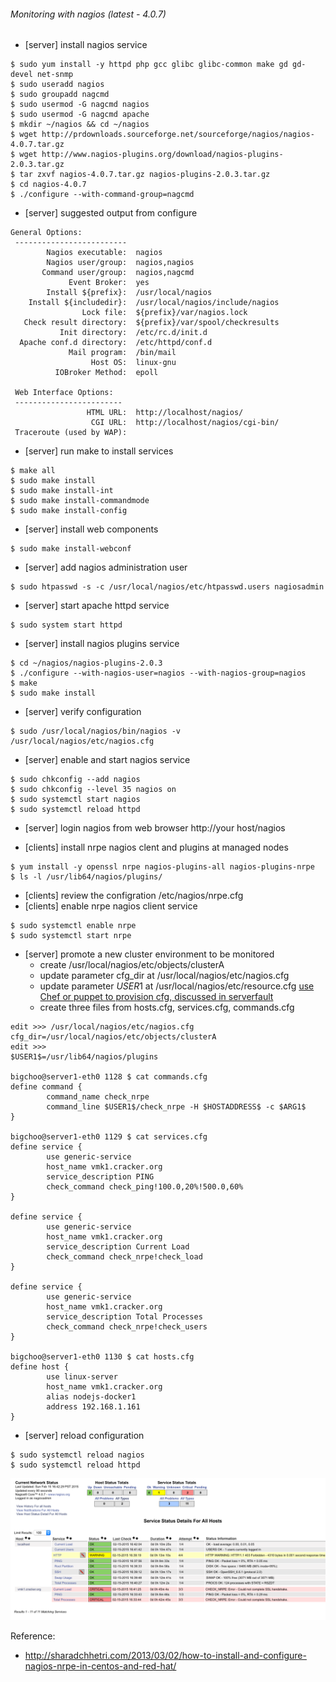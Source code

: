 ###### Monitoring with nagios (latest - 4.0.7)
* [server] install nagios service
```
$ sudo yum install -y httpd php gcc glibc glibc-common make gd gd-devel net-snmp 
$ sudo useradd nagios
$ sudo groupadd nagcmd
$ sudo usermod -G nagcmd nagios
$ sudo usermod -G nagcmd apache
$ mkdir ~/nagios && cd ~/nagios
$ wget http://prdownloads.sourceforge.net/sourceforge/nagios/nagios-4.0.7.tar.gz 
$ wget http://www.nagios-plugins.org/download/nagios-plugins-2.0.3.tar.gz 
$ tar zxvf nagios-4.0.7.tar.gz nagios-plugins-2.0.3.tar.gz
$ cd nagios-4.0.7
$ ./configure --with-command-group=nagcmd
```
* [server] suggested output from configure
```
General Options:
 -------------------------
        Nagios executable:  nagios
        Nagios user/group:  nagios,nagios
       Command user/group:  nagios,nagcmd
             Event Broker:  yes
        Install ${prefix}:  /usr/local/nagios
    Install ${includedir}:  /usr/local/nagios/include/nagios
                Lock file:  ${prefix}/var/nagios.lock
   Check result directory:  ${prefix}/var/spool/checkresults
           Init directory:  /etc/rc.d/init.d
  Apache conf.d directory:  /etc/httpd/conf.d
             Mail program:  /bin/mail
                  Host OS:  linux-gnu
          IOBroker Method:  epoll

 Web Interface Options:
 ------------------------
                 HTML URL:  http://localhost/nagios/
                  CGI URL:  http://localhost/nagios/cgi-bin/
 Traceroute (used by WAP):
```
* [server] run make to install services 
```
$ make all
$ sudo make install
$ sudo make install-int
$ sudo make install-commandmode
$ sudo make install-config
```
* [server] install web components
```
$ sudo make install-webconf
```
* [server] add nagios administration user
```
$ sudo htpasswd -s -c /usr/local/nagios/etc/htpasswd.users nagiosadmin
```
* [server] start apache httpd service
```
$ sudo system start httpd
```
* [server] install nagios plugins service
```
$ cd ~/nagios/nagios-plugins-2.0.3
$ ./configure --with-nagios-user=nagios --with-nagios-group=nagios
$ make
$ sudo make install
```
* [server] verify configuration
```
$ sudo /usr/local/nagios/bin/nagios -v /usr/local/nagios/etc/nagios.cfg
```
* [server] enable and start nagios service
```
$ sudo chkconfig --add nagios
$ sudo chkconfig --level 35 nagios on
$ sudo systemctl start nagios
$ sudo systemctl reload httpd
```
* [server] login nagios from web browser http://your host/nagios

* [clients] install nrpe nagios clent and plugins at managed nodes
```
$ yum install -y openssl nrpe nagios-plugins-all nagios-plugins-nrpe
$ ls -l /usr/lib64/nagios/plugins/
```
* [clients] review the configration /etc/nagios/nrpe.cfg
* [clients] enable nrpe nagios client service
```
$ sudo systemctl enable nrpe
$ sudo systemctl start nrpe
```
* [server] promote a new cluster environment to be monitored
  - create /usr/local/nagios/etc/objects/clusterA
  - update parameter cfg_dir at /usr/local/nagios/etc/nagios.cfg
  - update parameter $USER1$ at /usr/local/nagios/etc/resource.cfg [use Chef or puppet to provision cfg, discussed in serverfault](http://serverfault.com/questions/335984/nrpe-and-the-user1-variable)
  - create three files from hosts.cfg, services.cfg, commands.cfg
```
edit >>> /usr/local/nagios/etc/nagios.cfg
cfg_dir=/usr/local/nagios/etc/objects/clusterA
edit >>> 
$USER1$=/usr/lib64/nagios/plugins

bigchoo@server1-eth0 1128 $ cat commands.cfg
define command {
        command_name check_nrpe
        command_line $USER1$/check_nrpe -H $HOSTADDRESS$ -c $ARG1$
}

bigchoo@server1-eth0 1129 $ cat services.cfg
define service {
        use generic-service
        host_name vmk1.cracker.org
        service_description PING
        check_command check_ping!100.0,20%!500.0,60%
}

define service {
        use generic-service
        host_name vmk1.cracker.org
        service_description Current Load
        check_command check_nrpe!check_load
}

define service {
        use generic-service
        host_name vmk1.cracker.org
        service_description Total Processes
        check_command check_nrpe!check_users
}

bigchoo@server1-eth0 1130 $ cat hosts.cfg
define host {
        use linux-server
        host_name vmk1.cracker.org
        alias nodejs-docker1
        address 192.168.1.161
}
```
* [server] reload configuration
```
$ sudo systemctl reload nagios
$ sudo systemctl reload httpd
```
![screens_output](https://github.com/boonchu/opslab/blob/master/monitoring/nagios/services_page.png)

Reference:
- http://sharadchhetri.com/2013/03/02/how-to-install-and-configure-nagios-nrpe-in-centos-and-red-hat/
